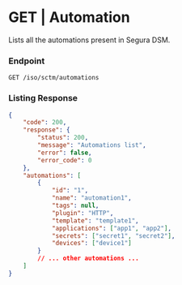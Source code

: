 # GET | Automation

Lists all the automations present in Segura DSM.

### Endpoint

```
GET /iso/sctm/automations
```

### Listing Response

```json
{
    "code": 200,
    "response": {
        "status": 200,
        "message": "Automations list",
        "error": false,
        "error_code": 0
    },
    "automations": [
        {
            "id": "1",
            "name": "automation1",
            "tags": null,
            "plugin": "HTTP",
            "template": "template1",
            "applications": ["app1", "app2"],
            "secrets": ["secret1", "secret2"],
            "devices": ["device1"]
        }
        // ... other automations ...
    ]
}
```